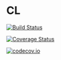 # CL

[![Build Status](https://travis-ci.org/dellison/CL.jl.svg?branch=master)](https://travis-ci.org/dellison/CL.jl)

[![Coverage Status](https://coveralls.io/repos/dellison/CL.jl/badge.svg?branch=master&service=github)](https://coveralls.io/github/dellison/CL.jl?branch=master)

[![codecov.io](http://codecov.io/github/dellison/CL.jl/coverage.svg?branch=master)](http://codecov.io/github/dellison/CL.jl?branch=master)
